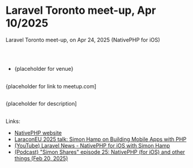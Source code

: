 # Laravel Toronto meet-up, Apr 10/2025
Laravel Toronto meet-up, on Apr 24, 2025 (NativePHP for iOS)
##
<br>

- {placeholder for venue}

##
{placeholder for link to meetup.com]

##
{placeholder for description]

##
Links:
- [NativePHP website](https://nativephp.com)
- [LaraconEU 2025 talk: Simon Hamp on Building Mobile Apps with PHP](https://www.youtube.com/watch?v=CsM66a0koAM)
- [(YouTube) Laravel News - NativePHP for iOS with Simon Hamp](https://www.youtube.com/watch?v=xfeLgTmq4Jg)
- [(Podcast) "Simon Shares" episode 25: NativePHP (for iOS) and other things (Feb 20, 2025)](https://simonhamp.transistor.fm/25)
